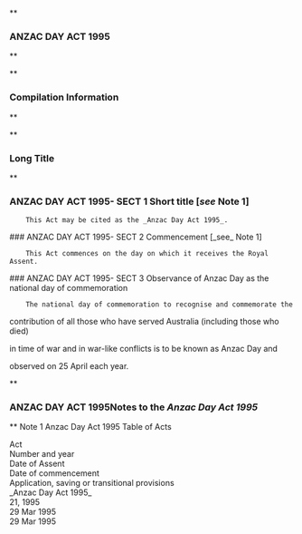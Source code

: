 **

###  ANZAC DAY ACT 1995 
**


**

###  Compilation Information 
**





**

###  Long Title 
**
###  ANZAC DAY ACT 1995- SECT 1  Short title [_see_ Note 1] 
<dl compact="">

		This Act may be cited as the _Anzac Day Act 1995_.

 </dl>
###  ANZAC DAY ACT 1995- SECT 2  Commencement [_see_ Note 1] 
<dl compact="">

		This Act commences on the day on which it receives the Royal Assent.

 </dl>
###  ANZAC DAY ACT 1995- SECT 3  Observance of Anzac Day as the national day of commemoration 
<dl compact="">

		The national day of commemoration to recognise and commemorate the

contribution of all those who have served Australia (including those who died)

in time of war and in war-like conflicts is to be known as Anzac Day and

observed on 25&#160;April each year.

 </dl>
**

###  ANZAC DAY ACT 1995<centreit>Notes to the _Anzac Day Act 1995_ </centreit>
**
Note 1
Anzac Day Act 1995
Table of Acts
<tr align="left">
  <th colspan="1" align="left">
    <div>Act</div>

  </th>
  <th colspan="1" align="left">
    <div>Number 
and year</div>

  </th>
  <th colspan="1" align="left">
    <div>Date 
of Assent</div>

  </th>
  <th colspan="1" align="left">
    <div>Date of commencement</div>

  </th>
  <th colspan="1" align="left">
    <div>Application, saving or transitional provisions</div>

  </th>
</tr>
<tr align="left">
  <td colspan="1" align="left">
    <div>_Anzac Day Act 1995_</div>

  </td>
  <td colspan="1" align="left">
    <div>21, 1995</div>

  </td>
  <td colspan="1" align="left">
    <div>29 Mar 1995</div>

  </td>
  <td colspan="1" align="left">
    <div>29 Mar 1995</div>

  </td>
  <td colspan="1" align="left">

  </td>
</tr>
<tr align="left">
  <td colspan="1" align="left">

  </td>
  <td colspan="1" align="left">

  </td>
  <td colspan="1" align="left">

  </td>
  <td colspan="1" align="left">

  </td>
  <td colspan="1" align="left">

  </td>
</tr>




